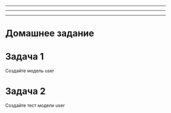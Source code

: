 ___________________
___________________
___________________

# Домашнее задание

# Задача 1

Создайте модель user

# Задача 2

Создайте тест модели user
